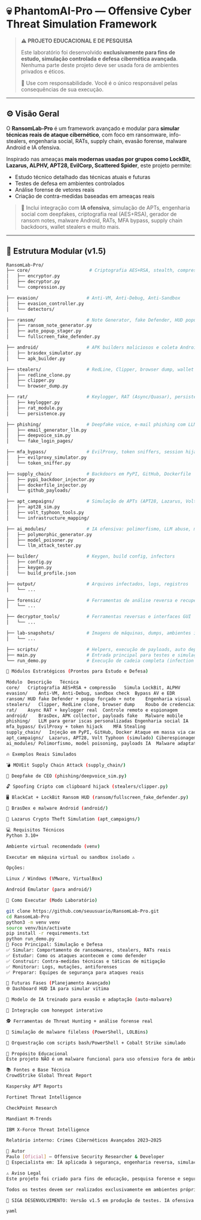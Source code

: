 # 💀 PhantomAI-Pro — Offensive Cyber Threat Simulation Framework

> **⚠️ PROJETO EDUCACIONAL E DE PESQUISA**
>  
> Este laboratório foi desenvolvido **exclusivamente para fins de estudo, simulação controlada e defesa cibernética avançada**. Nenhuma parte deste projeto deve ser usada fora de ambientes privados e éticos.  
>  
> 🔐 Use com responsabilidade. Você é o único responsável pelas consequências de sua execução.

---

## ⚙️ Visão Geral

O **RansomLab-Pro** é um framework avançado e modular para **simular técnicas reais de ataque cibernético**, com foco em ransomware, info-stealers, engenharia social, RATs, supply chain, evasão forense, malware Android e IA ofensiva.

Inspirado nas ameaças **mais modernas usadas por grupos como LockBit, Lazarus, ALPHV, APT28, EvilCorp, Scattered Spider**, este projeto permite:
- Estudo técnico detalhado das técnicas atuais e futuras
- Testes de defesa em ambientes controlados
- Análise forense de vetores reais
- Criação de contra-medidas baseadas em ameaças reais

> 🧠 Inclui integração com **IA ofensiva**, simulação de APTs, engenharia social com deepfakes, criptografia real (AES+RSA), gerador de ransom notes, malware Android, RATs, MFA bypass, supply chain backdoors, wallet stealers e muito mais.

---

## 🧬 Estrutura Modular (v1.5)

```bash
RansomLab-Pro/
├── core/                      # Criptografia AES+RSA, stealth, compressão
│   ├── encryptor.py
│   ├── decryptor.py
│   └── compression.py

├── evasion/                  # Anti-VM, Anti-Debug, Anti-Sandbox
│   ├── evasion_controller.py
│   └── detectors/

├── ransom/                   # Note Generator, fake Defender, HUD popup
│   ├── ransom_note_generator.py
│   ├── auto_popup_stager.py
│   └── fullscreen_fake_defender.py

├── android/                  # APK builders maliciosos e coleta Android
│   ├── brasdex_simulator.py
│   └── apk_builder.py

├── stealers/                 # RedLine, Clipper, browser dump, wallet stealers
│   ├── redline_clone.py
│   ├── clipper.py
│   └── browser_dump.py

├── rat/                      # Keylogger, RAT (Async/Quasar), persistência
│   ├── keylogger.py
│   ├── rat_module.py
│   └── persistence.py

├── phishing/                 # Deepfake voice, e-mail phishing com LLM
│   ├── email_generator_llm.py
│   ├── deepvoice_sim.py
│   └── fake_login_pages/

├── mfa_bypass/               # EvilProxy, token sniffers, session hijack
│   ├── evilproxy_simulator.py
│   └── token_sniffer.py

├── supply_chain/             # Backdoors em PyPI, GitHub, Dockerfile
│   ├── pypi_backdoor_injector.py
│   ├── dockerfile_injector.py
│   └── github_payloads/

├── apt_campaigns/            # Simulação de APTs (APT28, Lazarus, Volt Typhoon)
│   ├── apt28_sim.py
│   ├── volt_typhoon_tools.py
│   └── infrastructure_mapping/

├── ai_modules/               # IA ofensiva: polimorfismo, LLM abuse, model poisoning
│   ├── polymorphic_generator.py
│   ├── model_poisoner.py
│   └── llm_attack_tester.py

├── builder/                  # Keygen, build config, infectors
│   ├── config.py
│   ├── keygen.py
│   └── build_profile.json

├── output/                   # Arquivos infectados, logs, registros
│   └── ...

├── forensic/                 # Ferramentas de análise reversa e recuperação
│   └── ...

├── decryptor_tools/          # Ferramentas reversas e interfaces GUI
│   └── ...

├── lab-snapshots/            # Imagens de máquinas, dumps, ambientes infectados
│   └── ...

├── scripts/                  # Helpers, execução de payloads, auto deploy
├── main.py                   # Entrada principal para testes e simulação
└── run_demo.py               # Execução de cadeia completa (infection chain)

🧠 Módulos Estratégicos (Prontos para Estudo e Defesa)

Módulo	Descrição	Técnica
core/	Criptografia AES+RSA + compressão	Simula LockBit, ALPHV
evasion/	Anti-VM, Anti-Debug, sandbox check	Bypass AV e EDR
ransom/	HUD fake Defender + popup forçado + note	Engenharia visual
stealers/	Clipper, RedLine clone, browser dump	Roubo de credenciais
rat/	Async RAT + keylogger real	Controle remoto e espionagem
android/	BrasDex, APK collector, payloads fake	Malware mobile
phishing/	LLM para gerar iscas personalizadas	Engenharia social IA
mfa_bypass/	EvilProxy + token hijack	MFA Stealing
supply_chain/	Injeção em PyPI, GitHub, Docker	Ataque em massa via cadeia
apt_campaigns/	Lazarus, APT28, Volt Typhoon (simulado)	Ciberespionagem
ai_modules/	Polimorfismo, model poisoning, payloads IA	Malware adaptativo

🔥 Exemplos Reais Simulados

💣 MOVEit Supply Chain Attack (supply_chain/)

🧠 Deepfake de CEO (phishing/deepvoice_sim.py)

🔓 Spoofing Cripto com clipboard hijack (stealers/clipper.py)

🖥️ BlackCat + LockBit Ransom HUD (ransom/fullscreen_fake_defender.py)

📲 BrasDex e malware Android (android/)

🧪 Lazarus Crypto Theft Simulation (apt_campaigns/)

💻 Requisitos Técnicos
Python 3.10+

Ambiente virtual recomendado (venv)

Executar em máquina virtual ou sandbox isolado ⚠️

Opções:

Linux / Windows (VMware, VirtualBox)

Android Emulator (para android/)

🚀 Como Executar (Modo Laboratório)

git clone https://github.com/seuusuario/RansomLab-Pro.git
cd RansomLab-Pro
python3 -m venv venv
source venv/bin/activate
pip install -r requirements.txt
python run_demo.py
🧪 Foco Principal: Simulação e Defesa
✅ Simular: Comportamento de ransomwares, stealers, RATs reais
✅ Estudar: Como os ataques acontecem e como defender
✅ Construir: Contra-medidas técnicas e táticas de mitigação
✅ Monitorar: Logs, mutações, antiforenses
✅ Preparar: Equipes de segurança para ataques reais

🧠 Futuras Fases (Planejamento Avançado)
🌐 Dashboard HUD IA para simular vítima

🧬 Modelo de IA treinado para evasão e adaptação (auto-malware)

🔐 Integração com honeypot interativo

🕵️ Ferramentas de Threat Hunting + análise forense real

🦠 Simulação de malware fileless (PowerShell, LOLBins)

🤖 Orquestração com scripts bash/PowerShell + Cobalt Strike simulado

🔐 Propósito Educacional
Este projeto NÃO é um malware funcional para uso ofensivo fora de ambientes de laboratório. Todas as simulações devem ser conduzidas de forma segura, isolada e ética, com objetivo único de estudo, hardening e resposta a incidentes.

📚 Fontes e Base Técnica
CrowdStrike Global Threat Report

Kaspersky APT Reports

Fortinet Threat Intelligence

CheckPoint Research

Mandiant M-Trends

IBM X-Force Threat Intelligence

Relatório interno: Crimes Cibernéticos Avançados 2023–2025

👤 Autor
Paulo [Oficial] — Offensive Security Researcher & Developer
🧠 Especialista em: IA aplicada à segurança, engenharia reversa, simulações forenses

⚠️ Aviso Legal
Este projeto foi criado para fins de educação, pesquisa forense e segurança ofensiva controlada. É estritamente proibido executar ou adaptar este código para finalidades ilícitas.

Todos os testes devem ser realizados exclusivamente em ambientes próprios, privados e isolados (VMs, air-gap, sandbox). Qualquer uso indevido é de total responsabilidade do executor.

📡 SIGA DESENVOLVIMENTO: Versão v1.5 em produção de testes. IA ofensiva e simulações APT/Android em andamento. Contribuições futuras e colaborações em segurança são bem-vindas.

yaml
